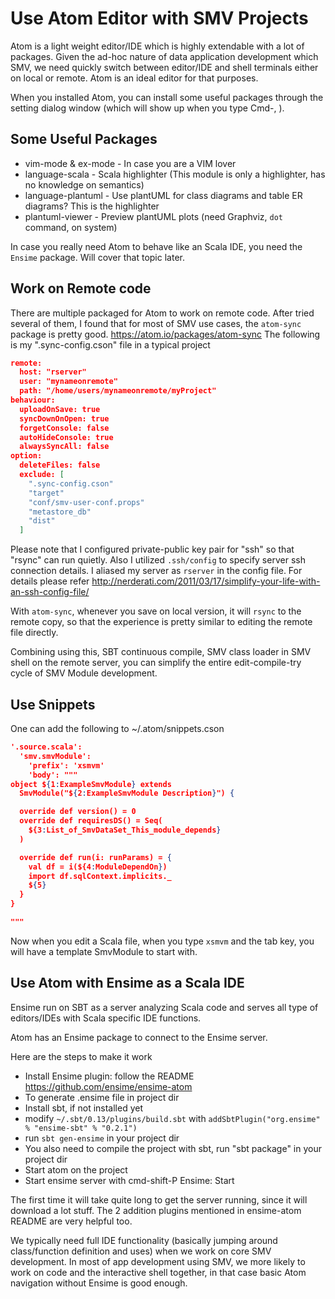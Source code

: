 # Use Atom Editor with SMV Projects

Atom is a light weight editor/IDE which is highly extendable with a lot of packages. Given the ad-hoc
nature of data application development which SMV, we need quickly switch between editor/IDE and shell
terminals either on local or remote. Atom is an ideal editor for that purposes.

When you installed Atom, you can install some useful packages through the setting dialog window (which will show up when you type Cmd-, ).

## Some Useful Packages

* vim-mode & ex-mode - In case you are a VIM lover
* language-scala - Scala highlighter (This module is only a highlighter, has no knowledge on semantics)
* language-plantuml - Use plantUML for class diagrams and table ER diagrams? This is the highlighter
* plantuml-viewer - Preview plantUML plots (need Graphviz, `dot` command, on system)

In case you really need Atom to behave like an Scala IDE, you need the `Ensime` package. Will cover that
topic later.

## Work on Remote code
There are multiple packaged for Atom to work on remote code. After tried several of them, I found that for most of SMV use cases, the `atom-sync` package is pretty good.
https://atom.io/packages/atom-sync
The following is my ".sync-config.cson" file in a typical project

```json
remote:
  host: "rserver"
  user: "mynameonremote"
  path: "/home/users/mynameonremote/myProject"
behaviour:
  uploadOnSave: true
  syncDownOnOpen: true
  forgetConsole: false
  autoHideConsole: true
  alwaysSyncAll: false
option:
  deleteFiles: false
  exclude: [
    ".sync-config.cson"
    "target"
    "conf/smv-user-conf.props"
    "metastore_db"
    "dist"
  ]
```

Please note that I configured private-public key pair for "ssh" so that "rsync" can run quietly.
Also I utilized `.ssh/config` to specify server ssh connection details. I aliased my server as
`rserver` in the config file. For details please refer
http://nerderati.com/2011/03/17/simplify-your-life-with-an-ssh-config-file/

With `atom-sync`, whenever you save on local version, it will `rsync` to the remote copy, so that
the experience is pretty similar to editing the remote file directly.

Combining using this, SBT continuous compile, SMV class loader in SMV shell on the remote server,
you can simplify the entire edit-compile-try cycle of SMV Module development.

## Use Snippets
One can add the following to ~/.atom/snippets.cson

```json
'.source.scala':
  'smv.smvModule':
    'prefix': 'xsmvm'
    'body': """
object ${1:ExampleSmvModule} extends
  SmvModule("${2:ExampleSmvModule Description}") {

  override def version() = 0
  override def requiresDS() = Seq(
    ${3:List_of_SmvDataSet_This_module_depends}
  )

  override def run(i: runParams) = {
    val df = i(${4:ModuleDependOn})
    import df.sqlContext.implicits._
    ${5}
  }
}

"""
```

Now when you edit a Scala file, when you type `xsmvm` and the tab key, you will have a template
SmvModule to start with.

## Use Atom with Ensime as a Scala IDE
Ensime run on SBT as a server analyzing Scala code and serves all type of editors/IDEs with Scala
specific IDE functions.

Atom has an Ensime package to connect to the Ensime server.

Here are the steps to make it work

* Install Ensime plugin: follow the README https://github.com/ensime/ensime-atom
* To generate .ensime file in project dir
 * Install sbt, if not installed yet
 * modify `~/.sbt/0.13/plugins/build.sbt` with `addSbtPlugin("org.ensime" % "ensime-sbt" % "0.2.1")`
 * run `sbt gen-ensime` in your project dir
* You also need to compile the project with sbt, run "sbt package" in your project dir
* Start atom on the project
* Start ensime server with cmd-shift-P Ensime: Start

The first time it will take quite long to get the server running, since it will download a lot stuff.
The 2 addition plugins mentioned in ensime-atom README are very helpful too.

We typically need full IDE functionality (basically jumping around class/function definition and
uses) when we work on core SMV development. In most of app development using SMV, we more likely
to work on code and the interactive shell together, in that case basic Atom navigation without
Ensime is good enough.
